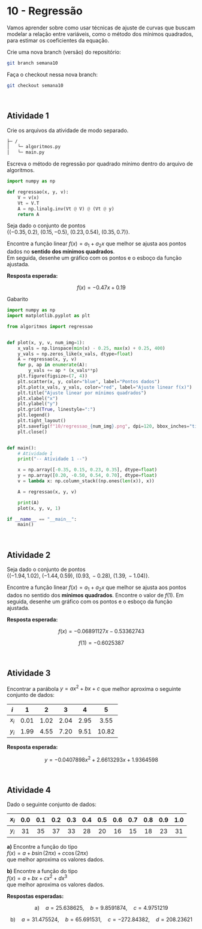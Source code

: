 # 10 - Regressão
Vamos aprender sobre como usar técnicas de ajuste de curvas que buscam modelar a relação entre variáveis, como o método dos mínimos quadrados, para estimar os coeficientes da equação.

Crie uma nova branch (versão) do repositório:

```bash
git branch semana10
```

Faça o checkout nessa nova branch:

```bash
git checkout semana10
```

<br/>

## Atividade 1
Crie os arquivos da atividade de modo separado.

```txt
├─ /
│   └─ algoritmos.py
│   └─ main.py
```

Escreva o método de regressão por quadrado mínimo dentro do arquivo de algoritmos.

```python
import numpy as np

def regressao(x, y, v):
    V = v(x)
    Vt = V.T
    A = np.linalg.inv(Vt @ V) @ (Vt @ y)
    return A
```

Seja dado o conjunto de pontos  
$\{(-0.35, 0.2),\ (0.15, -0.5),\ (0.23, 0.54),\ (0.35, 0.7)\}$.

Encontre a função linear $f(x) = a_1 + a_2x$ que melhor se ajusta aos pontos dados no **sentido dos mínimos quadrados**.  
Em seguida, desenhe um gráfico com os pontos e o esboço da função ajustada.

**Resposta esperada:**

$$
f(x) = -0.47x + 0.19
$$

Gabarito

```python
import numpy as np
import matplotlib.pyplot as plt

from algoritmos import regressao


def plot(x, y, v, num_img=1):
    x_vals = np.linspace(min(x) - 0.25, max(x) + 0.25, 400)
    y_vals = np.zeros_like(x_vals, dtype=float)
    A = regressao(x, y, v)
    for p, ap in enumerate(A):
        y_vals += ap * (x_vals**p)
    plt.figure(figsize=(7, 4))
    plt.scatter(x, y, color="blue", label="Pontos dados")
    plt.plot(x_vals, y_vals, color="red", label="Ajuste linear f(x)")
    plt.title("Ajuste linear por mínimos quadrados")
    plt.xlabel("x")
    plt.ylabel("y")
    plt.grid(True, linestyle=":")
    plt.legend()
    plt.tight_layout()
    plt.savefig(f"10/regressao_{num_img}.png", dpi=120, bbox_inches="tight")
    plt.close()


def main():
    # Atividade 1
    print("-- Atividade 1 --")

    x = np.array([-0.35, 0.15, 0.23, 0.35], dtype=float)
    y = np.array([0.20, -0.50, 0.54, 0.70], dtype=float)
    v = lambda x: np.column_stack((np.ones(len(x)), x))

    A = regressao(x, y, v)

    print(A)
    plot(x, y, v, 1)

if __name__ == "__main__":
    main()
```

<br/>

## Atividade 2
Seja dado o conjunto de pontos  
$\{(-1.94,\,1.02),\ (-1.44,\,0.59),\ (0.93,\,-0.28),\ (1.39,\,-1.04)\}$.

Encontre a função linear $f(x) = a_1 + a_2x$ que melhor se ajusta aos pontos dados no sentido dos **mínimos quadrados**. Encontre o valor de $f(1)$. Em seguida, desenhe um gráfico com os pontos e o esboço da função ajustada.

**Resposta esperada:**

$$
f(x) = -0.06891127x -0.53362743 
$$

$$
f(1) = -0.6025387
$$

<br/>

## Atividade 3
Encontrar a parábola $y = ax^2 + bx + c$ que melhor aproxima o seguinte conjunto de dados:

| $i$ | 1 | 2 | 3 | 4 | 5 |
|:---:|:---:|:---:|:---:|:---:|:---:|
| $x_i$ | 0.01 | 1.02 | 2.04 | 2.95 | 3.55 |
| $y_i$ | 1.99 | 4.55 | 7.20 | 9.51 | 10.82 |

**Resposta esperada:**

$$
y = -0.0407898x^2 + 2.6613293x + 1.9364598
$$

<br/>

## Atividade 4
Dado o seguinte conjunto de dados:

| $x_i$ | 0.0 | 0.1 | 0.2 | 0.3 | 0.4 | 0.5 | 0.6 | 0.7 | 0.8 | 0.9 | 1.0 |
|:---:|:---:|:---:|:---:|:---:|:---:|:---:|:---:|:---:|:---:|:---:|:---:|
| $y_i$ | 31 | 35 | 37 | 33 | 28 | 20 | 16 | 15 | 18 | 23 | 31 |

**a)** Encontre a função do tipo  
$f(x) = a + b \sin(2\pi x) + c \cos(2\pi x)$  
que melhor aproxima os valores dados.

**b)** Encontre a função do tipo  
$f(x) = a + bx + cx^2 + dx^3$  
que melhor aproxima os valores dados.

**Respostas esperadas:**

$$
\text{a)}\quad a = 25.638625,\quad b = 9.8591874,\quad c = 4.9751219
$$

$$
\text{b)}\quad a = 31.475524,\quad b = 65.691531,\quad c = -272.84382,\quad d = 208.23621
$$